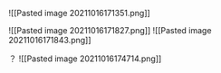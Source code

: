 ![[Pasted image 20211016171351.png]]

![[Pasted image 20211016171827.png]]
![[Pasted image 20211016171843.png]]

？
![[Pasted image 20211016174714.png]]